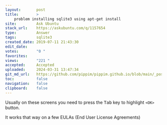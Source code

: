 ```yaml
---
layout:       post
title:        >
    problem installing sqlite3 using apt-get install
site:         Ask Ubuntu
stack_url:    https://askubuntu.com/q/1157654
type:         Answer
tags:         sqlite3
created_date: 2019-07-11 21:43:30
edit_date:    
votes:        "0 "
favorites:    
views:        "221 "
accepted:     Accepted
uploaded:     2024-03-31 13:47:34
git_md_url:   https://github.com/pippim/pippim.github.io/blob/main/_posts/2019/2019-07-11-problem-installing-sqlite3-using-apt-get-install.md
toc:          false
navigation:   false
clipboard:    false
---
```


Usually on these screens you need to press the <kbd>Tab</kbd> key to highlight `<OK>` button.

It works that way on a few EULAs (End User License Agreements)
